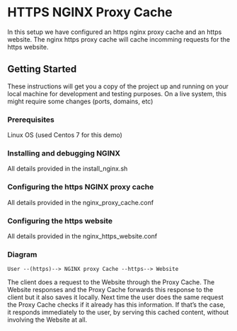 # HTTPS NGINX Proxy Cache

In this setup we have configured an https nginx proxy cache and an https website.
The nginx https proxy cache will cache incomming requests for the https website.


## Getting Started

These instructions will get you a copy of the project up and running on your local machine for development and testing purposes. 
On a live system, this might require some changes (ports, domains, etc)

### Prerequisites

Linux OS (used Centos 7 for this demo)

### Installing and debugging NGINX

All details provided in the install_nginx.sh

### Configuring the https NGINX proxy cache

All details provided in the nginx_proxy_cache.conf

### Configuring the https website

All details provided in the nginx_https_website.conf

### Diagram
```
User --(https)--> NGINX proxy Cache --https--> Website
```
The client does a request to the Website through the Proxy Cache.
The Website responses and the Proxy Cache forwards this response to the client but it also saves it locally.
Next time the user does the same request the Proxy Cache checks if it already has this information.
If that’s the case, it responds immediately to the user, by serving this cached content, without involving the Website at all.


